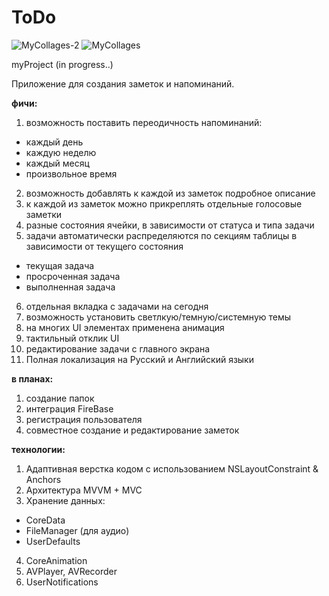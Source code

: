 # ToDo
![MyCollages-2](https://user-images.githubusercontent.com/97259692/192172196-5d35bcdf-ee6d-4182-a7e6-18c9d86b5c0e.png)
![MyCollages](https://user-images.githubusercontent.com/97259692/192172137-cb3139f1-75a1-408b-a56a-edf8aa3eb0aa.png)


myProject (in progress..)

Приложение для создания заметок и напоминаний. 

**фичи:**
1. возможность поставить переодичность напоминаний:
 - каждый день
- каждую неделю
- каждый месяц
- произвольное время
2. возможность добавлять к каждой из заметок подробное описание
3. к каждой из заметок можно прикреплять отдельные голосовые заметки
4. разные состояния ячейки, в зависимости от статуса и типа задачи
5. задачи автоматически распределяются по секциям таблицы в зависимости от текущего состояния
- текущая задача
- просроченная задача
- выполненная задача
6. отдельная вкладка с задачами на сегодня
7. возможность установить светлкую/темную/системную темы
8. на многих UI элементах применена анимация
9. тактильный отклик UI
10. редактирование задачи с главного экрана
11. Полная локализация на Русский и Английский языки

**в планах:**
1. создание папок
2. интеграция FireBase
3. регистрация пользователя
4. совместное создание и редактирование заметок

**технологии:**

1. Адаптивная верстка кодом с использованием NSLayoutConstraint & Anchors
2. Архитектура MVVM + MVC
3. Хранение данных:
- CoreData
- FileManager (для аудио)
- UserDefaults
4. CoreAnimation
5. AVPlayer, AVRecorder
6. UserNotifications



